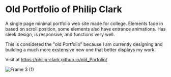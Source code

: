 # Old Portfolio of Philip Clark
A single page minimal portfolio web site made for college. Elements fade in based on scroll position, some elements also have entrance animations.
Has sleek design, is responsive, and functions very well.

This is considered the "old Portfolio" because I am currently designing and building a much more exstensive new one that better displays my work.

Visit at https://philip-clark.github.io/old_Porfolio/

![Frame 3 (1)](https://user-images.githubusercontent.com/56705400/174136838-c0d79821-5098-4c85-88b0-f1833477db7d.png)
